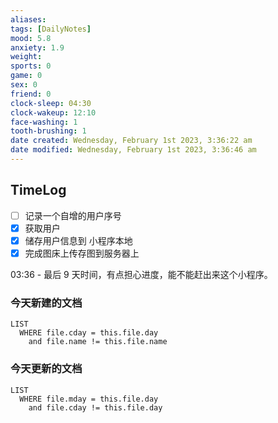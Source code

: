 ```yaml
---
aliases: 
tags: [DailyNotes]
mood: 5.8
anxiety: 1.9
weight: 
sports: 0
game: 0
sex: 0
friend: 0
clock-sleep: 04:30
clock-wakeup: 12:10
face-washing: 1
tooth-brushing: 1
date created: Wednesday, February 1st 2023, 3:36:22 am
date modified: Wednesday, February 1st 2023, 3:36:46 am
---
```


## TimeLog

- [ ] 记录一个自增的用户序号
- [x] 获取用户
- [x] 储存用户信息到 小程序本地
- [x] 完成图床上传存图到服务器上

03:36 - 最后 9 天时间，有点担心进度，能不能赶出来这个小程序。

### 今天新建的文档
```dataview
LIST 
  WHERE file.cday = this.file.day
    and file.name != this.file.name
```

### 今天更新的文档
```dataview
LIST
  WHERE file.mday = this.file.day
    and file.cday != this.file.day
```
